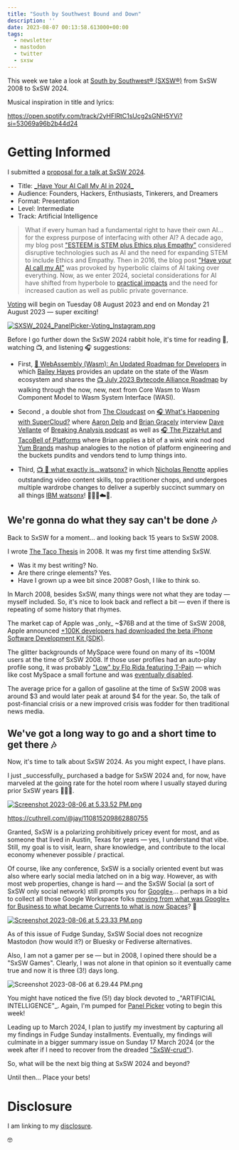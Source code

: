 ```yaml
---
title: "South by Southwest Bound and Down"
description: ''
date: 2023-08-07 00:13:58.613000+00:00
tags:
  - newsletter
  - mastodon
  - twitter
  - sxsw
---
```


This week we take a look at [South by Southwest® (SXSW®)](https://en.wikipedia.org/wiki/South\_by\_Southwest) from SxSW 2008 to SxSW 2024.

Musical inspiration in title and lyrics: 

https://open.spotify.com/track/2yHFlRtC1sUcg2sGNH5YVi?si=53069a96b2b44d24

# Getting Informed

I submitted a [proposal for a talk at SxSW 2024](https://panelpicker.sxsw.com/vote/133870). 

- Title: [\_Have Your AI Call My AI in 2024\_](https://panelpicker.sxsw.com/vote/133870)
- Audience: Founders, Hackers, Enthusiasts, Tinkerers, and Dreamers
- Format: Presentation
- Level: Intermediate
- Track: Artificial Intelligence

> What if every human had a fundamental right to have their own AI... for the express purpose of interfacing with other AI? A decade ago, my blog post ["ESTEEM is STEM plus Ethics plus Empathy"](https://fudge.org/archive/esteem-is-stem-plus-ethics-plus-empathy/) considered disruptive technologies such as AI and the need for expanding STEM to include Ethics and Empathy. Then in 2016, the blog post ["Have your AI call my AI"](https://fudge.org/archive/have-your-ai-call-my-ai/) was provoked by hyperbolic claims of AI taking over everything. Now, as we enter 2024, societal considerations for AI have shifted from hyperbole to [practical impacts](https://www.youtube.com/watch?v=mwxDNbD0fes) and the need for increased caution as well as public private governance.

[Voting](https://panelpicker.sxsw.com/vote/133870) will begin on Tuesday 08 August 2023 and end on Monday 21 August 2023 — super exciting!

[![SXSW\_2024\_PanelPicker-Voting\_Instagram.png](https://buttondown.imgix.net/images/b2e36ff9-0a3a-47a7-90a1-b677a430fd3a.png?w=960&fit=max)](https://panelpicker.sxsw.com/vote/133870)

Before I go further down the SxSW 2024 rabbit hole, it's time for reading 📖, watching 📺, and listening 🎧 suggestions:

- First, [📖 WebAssembly (Wasm): An Updated Roadmap for Developers](https://bytecodealliance.org/articles/webassembly-the-updated-roadmap-for-developers) in which [Bailey Hayes](https://www.linkedin.com/in/baileyhayes/) provides an update on the state of the Wasm ecosystem and shares the [📺 July 2023 Bytecode Alliance Roadmap](https://www.youtube.com/watch?v=Yl\_O95zOJbs) by walking through the now, new, next from Core Wasm to Wasm Component Model to Wasm System Interface (WASI).

- Second , a double shot from [The Cloudcast](https://www.thecloudcast.net/) on [🎧 What's Happening with SuperCloud?](https://www.thecloudcast.net/2023/08/whats-happening-with-supercloud.html) where [Aaron Delp](https://www.linkedin.com/in/aarondelp/) and [Brian Gracely](https://www.linkedin.com/in/briangracely/) interview [Dave Vellante](https://www.linkedin.com/in/dvellante/) of [Breaking Analysis podcast](https://open.spotify.com/show/7u9nQywKYm1s8hoqIjCcoM) as well as [🎧 The PizzaHut and TacoBell of Platforms](https://www.thecloudcast.net/2023/08/the-pizzahut-and-tacobell-of-platforms.html) where Brian applies a bit of a wink wink nod nod [Yum Brands](https://www.yum.com/wps/portal/yumbrands/Yumbrands/company/) mashup analogies to the notion of platform engineering and the buckets pundits and vendors tend to lump things into.

- Third, [📺 🤔 what exactly is...watsonx?](https://www.linkedin.com/feed/update/urn:li:activity:7093359957890240512/) in which [Nicholas Renotte](https://www.linkedin.com/in/nicholasrenotte/) applies outstanding video content skills, top practitioner chops, and undergoes multiple wardrobe changes to deliver a superbly succinct summary on all things [IBM watsonx](https://www.ibm.com/watsonx)! 🍿🤯🤓☁️🚀.

## We're gonna do what they say can't be done 🎶

Back to SxSW for a moment... and looking back 15 years to SxSW 2008.

I wrote [The Taco Thesis](https://fudge.org/archive/the-taco-thesis/) in 2008. It was my first time attending SxSW.

- Was it my best writing? No.
- Are there cringe elements? Yes.
- Have I grown up a wee bit since 2008? Gosh, I like to think so.

In March 2008, besides SxSW, many things were not what they are today — myself included. So, it's nice to look back and reflect a bit — even if there is repeating of some history that rhymes.

The market cap of Apple was \_only\_ ~$76B and at the time of SxSW 2008, Apple announced [+100K developers had downloaded the beta iPhone Software Development Kit (SDK)](https://www.techmeme.com/080312/h1700).
 
The glitter backgrounds of MySpace were found on many of its ~100M users at the time of SxSW 2008. If those user profiles had an auto-play profile song, it was probably ["Low" by Flo Rida featuring T-Pain](https://www.youtube.com/watch?v=ckKFxMw6z0c) — which like cost MySpace a small fortune and was [eventually disabled](https://techcrunch.com/2009/08/18/myspace-disables-auto-play-of-profile-songs-to-get-streaming-costs-under-control/).

The average price for a gallon of gasoline at the time of SxSW 2008 was around $3 and would later peak at around $4 for the year. So, the talk of post-financial crisis or a new improved crisis was fodder for then traditional news media.

## We've got a long way to go and a short time to get there 🎶

Now, it's time to talk about SxSW 2024. As you might expect, I have plans.

I just \_successfully\_ purchased a badge for SxSW 2024 and, for now, have marveled at the going rate for the hotel room where I usually stayed during prior SxSW years 👀💸🤔. 

[![Screenshot 2023-08-06 at 5.33.52 PM.png](https://buttondown.imgix.net/images/66c2ff78-fc20-47b0-a84d-289db7dc69fc.png?w=960&fit=max)](https://cart.sxsw.com/products/reg-plat)

https://cuthrell.com/@jay/110815209862880755

Granted, SxSW is a polarizing prohibitively pricey event for most, and as someone that lived in Austin, Texas for years — yes, I understand that vibe. Still, my goal is to visit, learn, share knowledge, and contribute to the local economy whenever possible / practical.

Of course, like any conference, SxSW is a socially oriented event but was also where early social media latched on in a big way. However, as with most web properties, change is hard — and the SxSW Social (a sort of SxSW only social network) still prompts you for [Google+](https://fudge.org/archive/google-nonplussed/)... perhaps in a bid to collect all those Google Workspace folks [moving from what was Google+ for Business to what became Currents to what is now Spaces](https://workspaceupdates.googleblog.com/2023/04/new-community-features-for-google-chat-and-an-update-currents%20.html)? 🤣

[![Screenshot 2023-08-06 at 5.23.33 PM.png](https://buttondown.imgix.net/images/27cc89fc-3769-4553-8c59-ee47ada4f57b.png?w=960&fit=max)](https://social.sxsw.com/users/81817)

As of this issue of Fudge Sunday, SxSW Social does not recognize Mastodon (how would it?) or Bluesky or Fediverse alternatives.

Also, I am not a gamer per se — but in 2008, I opined there should be a "SxSW Games". Clearly, I was not alone in that opinion so it eventually came true and now it is three (3!) days long.

 ![Screenshot 2023-08-06 at 6.29.44 PM.png](https://buttondown.imgix.net/images/5356a1c6-543c-4851-b390-990279af0f2e.png?w=960&fit=max) 

You might have noticed the five (5!) day block devoted to \_"ARTIFICIAL INTELLIGENCE"\_. Again, I'm pumped for [Panel Picker](https://panelpicker.sxsw.com) voting to begin this week!

Leading up to March 2024, I plan to justify my investment by capturing all my findings in Fudge Sunday installments. Eventually, my findings will culminate in a bigger summary issue on Sunday 17 March 2024 (or the week after if I need to recover from the dreaded ["SxSW-crud"](https://duckduckgo.com/?q=%22SxSW-crud%22&t=osx&ia=web)).

So, what will be the next big thing at SxSW 2024 and beyond?

Until then… Place your bets!

# Disclosure

I am linking to my [disclosure](https://jaycuthrell.com/disclosure/).

🤓